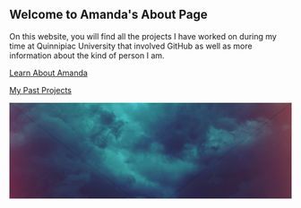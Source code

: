## Welcome to Amanda's About Page

On this website, you will find all the projects I have worked on during my time at Quinnipiac University that involved GitHub as well as more information about the kind of person I am.

[Learn About Amanda](./about)

[My Past Projects](./projects)

![Banner](./banner.jpeg)
